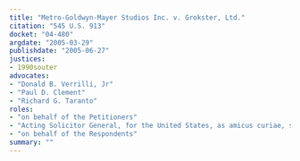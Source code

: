 ```yaml
---
title: "Metro-Goldwyn-Mayer Studios Inc. v. Grokster, Ltd."
citation: "545 U.S. 913"
docket: "04-480"
argdate: "2005-03-29"
publishdate: "2005-06-27"
justices:
- 1990souter
advocates:
- "Donald B. Verrilli, Jr"
- "Paul D. Clement"
- "Richard G. Taranto"
roles:
- "on behalf of the Petitioners"
- "Acting Solicitor General, for the United States, as amicus curiae, supporting the Petitioners"
- "on behalf of the Respondents"
summary: ""
---
```


